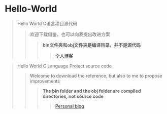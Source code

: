 # Hello-World
> Hello World C语言项目源代码
>> 欢迎下载借鉴，也可以向我提出改进方案
>>> **bin文件夹和obj文件夹是编译目录，并不是源代码**
>>>>[个人博客](http://www.heliumt.info)    

> Hello World C Language Project source code
>> Welcome to download the reference, but also to me to propose improvements
>>> **The bin folder and the obj folder are compiled directories, not source code**
>>>> [Personal blog](http://www.heliumt.info)
